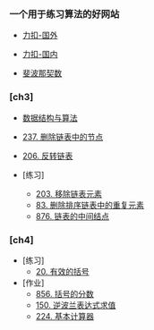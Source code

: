 ### 一个用于练习算法的好网站
- [力扣-国外](https://leetcode.com/)
- [力扣-国内](https://leetcode-cn.com)


- [斐波那契数](https://leetcode-cn.com/problems/fibonacci-number/)

### [ch3]
- [数据结构与算法](https://visualgo.net/zh)
- [237. 删除链表中的节点](https://leetcode-cn.com/problems/delete-node-in-a-linked-list/)
- [206. 反转链表](https://leetcode-cn.com/problems/reverse-linked-list/)

- [练习]
    - [203. 移除链表元素](https://leetcode-cn.com/problems/remove-linked-list-elements/)
    - [83. 删除排序链表中的重复元素](https://leetcode-cn.com/problems/remove-duplicates-from-sorted-list/)
    - [876. 链表的中间结点](https://leetcode-cn.com/problems/middle-of-the-linked-list/solution/)

### [ch4]
- [练习]
    - [20. 有效的括号](https://leetcode-cn.com/problems/valid-parentheses/solution/)
- [作业]
    - [856. 括号的分数](https://leetcode-cn.com/problems/score-of-parentheses/)
    - [150. 逆波兰表达式求值](https://leetcode-cn.com/problems/evaluate-reverse-polish-notation/)
    - [224. 基本计算器](https://leetcode-cn.com/problems/basic-calculator/comments/)


